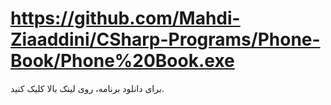 # https://github.com/Mahdi-Ziaaddini/CSharp-Programs/Phone-Book/Phone%20Book.exe
برای دانلود برنامه، روی لینک بالا کلیک کنید.
